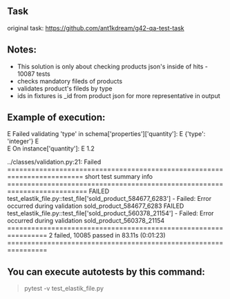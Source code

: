 ## Task
original task: https://github.com/ant1kdream/g42-qa-test-task

## Notes:
- This solution is only about checking products json's inside of hits - 10087 tests
- checks mandatory fileds of products
- validates product's fileds by type
- ids in fixtures is _id from product json for more representative in output

## Example of execution:
E               Failed validating 'type' in schema['properties']['quantity']:
E                   {'type': 'integer'}
E               
E               On instance['quantity']:
E                   1.2

../classes/validation.py:21: Failed
========================================================================= short test summary info ==========================================================================
FAILED test_elastik_file.py::test_file['sold_product_584677_6283'] - Failed: Error occurred during validation sold_product_584677_6283 
FAILED test_elastik_file.py::test_file['sold_product_560378_21154'] - Failed: Error occurred during validation sold_product_560378_21154 
================================================================ 2 failed, 10085 passed in 83.11s (0:01:23) ================================================================

## You can execute autotests by this command:
> pytest -v test_elastik_file.py 
